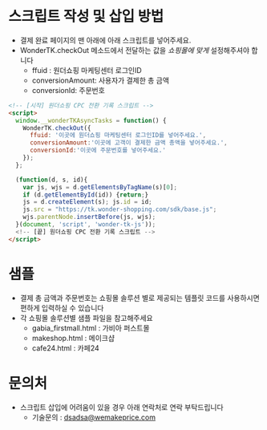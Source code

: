 # 스크립트 작성 및 삽입 방법
- 결제 완료 페이지의 맨 아래에 아래 스크립트를 넣어주세요.
- WonderTK.checkOut 메소드에서 전달하는 값을 *쇼핑몰에 맞게* 설정해주셔야 합니다
  * ffuid : 원더쇼핑 마케팅센터 로그인ID
  * conversionAmount: 사용자가 결제한 총 금액
  * conversionId: 주문번호 

```html
<!-- [시작] 원더쇼핑 CPC 전환 기록 스크립트 -->
<script>  
  window.__wonderTKAsyncTasks = function() {
    WonderTK.checkOut({
      ffuid: '이곳에 원더쇼핑 마케팅센터 로그인ID를 넣어주세요.', 
      conversionAmount:'이곳에 고객이 결제한 금액 총액을 넣어주세요.',
      conversionId:'이곳에 주문번호를 넣어주세요.'
    });
  };

  (function(d, s, id){
    var js, wjs = d.getElementsByTagName(s)[0];
    if (d.getElementById(id)) {return;}
    js = d.createElement(s); js.id = id;
    js.src = "https://tk.wonder-shopping.com/sdk/base.js";
    wjs.parentNode.insertBefore(js, wjs);
  }(document, 'script', 'wonder-tk-js'));
  <!-- [끝] 원더쇼핑 CPC 전환 기록 스크립트 -->
</script>
```

# 샘플
- 결제 총 금액과 주문번호는 쇼핑몰 솔루션 별로 제공되는 템플릿 코드를 사용하시면 편하게 입력하실 수 있습니다
- 각 쇼핑몰 솔루션별 샘플 파일을 참고해주세요
  - gabia_firstmall.html : 가비아 퍼스트몰
  - makeshop.html : 메이크샵
  - cafe24.html : 카페24


# 문의처
- 스크립트 삽입에 어려움이 있을 경우 아래 연락처로 연락 부탁드립니다
  - 기술문의 : dsadsa@wemakeprice.com